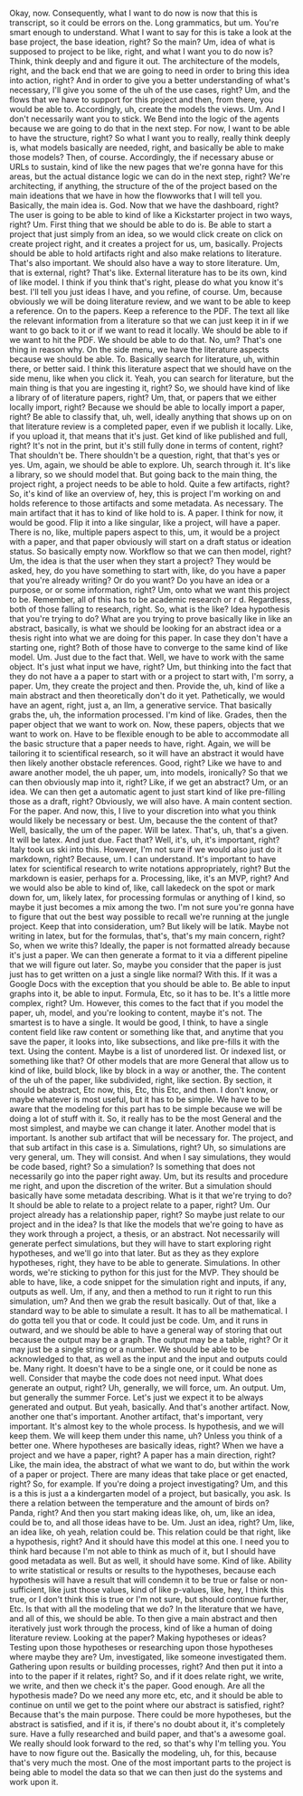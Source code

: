 Okay, now. Consequently, what I want to do now is now that this is transcript, so it could be errors on the. Long grammatics, but um. You're smart enough to understand. What I want to say for this is take a look at the base project, the base ideation, right? So the main? Um, idea of what is supposed to project to be like, right, and what I want you to do now is? Think, think deeply and and figure it out. The architecture of the models, right, and the back end that we are going to need in order to bring this idea into action, right? And in order to give you a better understanding of what's necessary, I'll give you some of the uh of the use cases, right? Um, and the flows that we have to support for this project and then, from there, you would be able to. Accordingly, uh, create the models the views. Um. And I don't necessarily want you to stick. We Bend into the logic of the agents because we are going to do that in the next step. For now, I want to be able to have the structure, right? So what I want you to really, really think deeply is, what models basically are needed, right, and basically be able to make those models? Then, of course. Accordingly, the if necessary abuse or URLs to sustain, kind of like the new pages that we're gonna have for this areas, but the actual distance logic we can do in the next step, right? We're architecting, if anything, the structure of the of the project based on the main ideations that we have in how the flowworks that I will tell you. Basically, the main idea is. God. Now that we have the dashboard, right? The user is going to be able to kind of like a Kickstarter project in two ways, right? Um. First thing that we should be able to do is. Be able to start a project that just simply from an idea, so we would click create on click on create project right, and it creates a project for us, um, basically. Projects should be able to hold artifacts right and also make relations to literature. That's also important. We should also have a way to store literature. Um, that is external, right? That's like. External literature has to be its own, kind of like model. I think if you think that's right, please do what you know it's best. I'll tell you just ideas I have, and you refine, of course. Um, because obviously we will be doing literature review, and we want to be able to keep a reference. On to the papers. Keep a reference to the PDF. The text all like the relevant information from a literature so that we can just keep it in if we want to go back to it or if we want to read it locally. We should be able to if we want to hit the PDF. We should be able to do that. No, um? That's one thing in reason why. On the side menu, we have the literature aspects because we should be able. To. Basically search for literature, uh, within there, or better said. I think this literature aspect that we should have on the side menu, like when you click it. Yeah, you can search for literature, but the main thing is that you are ingesting it, right? So, we should have kind of like a library of of literature papers, right? Um, that, or papers that we either locally import, right? Because we should be able to locally import a paper, right? Be able to classify that, uh, well, ideally anything that shows up on on that literature review is a completed paper, even if we publish it locally. Like, if you upload it, that means that it's just. Get kind of like published and full, right? It's not in the print, but it's still fully done in terms of content, right? That shouldn't be. There shouldn't be a question, right, that that's yes or yes. Um, again, we should be able to explore. Uh, search through it. It's like a library, so we should model that. But going back to the main thing, the project right, a project needs to be able to hold. Quite a few artifacts, right? So, it's kind of like an overview of, hey, this is project I'm working on and holds reference to those artifacts and some metadata. As necessary. The main artifact that it has to kind of like hold to is. A paper. I think for now, it would be good. Flip it into a like singular, like a project, will have a paper. There is no, like, multiple papers aspect to this, um, it would be a project with a paper, and that paper obviously will start on a draft status or ideation status. So basically empty now. Workflow so that we can then model, right? Um, the idea is that the user when they start a project? They would be asked, hey, do you have something to start with, like, do you have a paper that you're already writing? Or do you want? Do you have an idea or a purpose, or or some information, right? Um, onto what we want this project to be. Remember, all of this has to be academic research or r d. Regardless, both of those falling to research, right. So, what is the like? Idea hypothesis that you're trying to do? What are you trying to prove basically like in like an abstract, basically, is what we should be looking for an abstract idea or a thesis right into what we are doing for this paper. In case they don't have a starting one, right? Both of those have to converge to the same kind of like model. Um. Just due to the fact that. Well, we have to work with the same object. It's just what input we have, right? Um, but thinking into the fact that they do not have a a paper to start with or a project to start with, I'm sorry, a paper. Um, they create the project and then. Provide the, uh, kind of like a main abstract and then theoretically don't do it yet. Pathetically, we would have an agent, right, just a, an llm, a generative service. That basically grabs the, uh, the information processed. I'm kind of like. Grades, then the paper object that we want to work on. Now, these papers, objects that we want to work on. Have to be flexible enough to be able to accommodate all the basic structure that a paper needs to have, right. Again, we will be tailoring it to scientifical research, so it will have an abstract it would have then likely another obstacle references. Good, right? Like we have to and aware another model, the uh paper, um, into models, ironically? So that we can then obviously map into it, right? Like, if we get an abstract? Um, or an idea. We can then get a automatic agent to just start kind of like pre-filling those as a draft, right? Obviously, we will also have. A main content section. For the paper. And now, this, I live to your discretion into what you think would likely be necessary or best. Um, because the the content of that? Well, basically, the um of the paper. Will be latex. That's, uh, that's a given. It will be latex. And just due. Fact that? Well, it's, uh, it's important, right? Italy took us ski into this. However, I'm not sure if we would also just do it markdown, right? Because, um. I can understand. It's important to have latex for scientifical research to write notations appropriately, right? But the markdown is easier, perhaps for a. Processing, like, it's an MVP, right? And we would also be able to kind of, like, call lakedeck on the spot or mark down for, um, likely latex, for processing formulas or anything of I kind, so maybe it just becomes a mix among the two. I'm not sure you're gonna have to figure that out the best way possible to recall we're running at the jungle project. Keep that into consideration, um? But likely will be latik. Maybe not writing in latex, but for the formulas, that's, that's my main concern, right? So, when we write this? Ideally, the paper is not formatted already because it's just a paper. We can then generate a format to it via a different pipeline that we will figure out later. So, maybe you consider that the paper is just just has to get written on a just a single like normal? With this. If it was a Google Docs with the exception that you should be able to. Be able to input graphs into it, be able to input. Formula, Etc, so it has to be. It's a little more complex, right? Um. However, this comes to the fact that if you model the paper, uh, model, and you're looking to content, maybe it's not. The smartest is to have a single. It would be good, I think, to have a single content field like raw content or something like that, and anytime that you save the paper, it looks into, like subsections, and like pre-fills it with the text. Using the content. Maybe is a list of unordered list. Or indexed list, or something like that? Of other models that are more General that allow us to kind of like, build block, like by block in a way or another, the. The content of the uh of the paper, like subdivided, right, like section. By section, it should be abstract, Etc now, this, Etc, this Etc, and then. I don't know, or maybe whatever is most useful, but it has to be simple. We have to be aware that the modeling for this part has to be simple because we will be doing a lot of stuff with it. So, it really has to be the most General and the most simplest, and maybe we can change it later. Another model that is important. Is another sub artifact that will be necessary for. The project, and that sub artifact in this case is a. Simulations, right? Uh, so simulations are very general, um. They will consist. And when I say simulations, they would be code based, right? So a simulation? Is something that does not necessarily go into the paper right away. Um, but its results and procedure me right, and upon the discretion of the writer. But a simulation should basically have some metadata describing. What is it that we're trying to do? It should be able to relate to a project relate to a paper, right? Um. Our project already has a relationship paper, right? So maybe just relate to our project and in the idea? Is that like the models that we're going to have as they work through a project, a thesis, or an abstract. Not necessarily will generate perfect simulations, but they will have to start exploring right hypotheses, and we'll go into that later. But as they as they explore hypotheses, right, they have to be able to generate. Simulations. In other words, we're sticking to python for this just for the MVP. They should be able to have, like, a code snippet for the simulation right and inputs, if any, outputs as well. Um, if any, and then a method to run it right to run this simulation, um? And then we grab the result basically. Out of that, like a standard way to be able to simulate a result. It has to all be mathematical. I do gotta tell you that or code. It could just be code. Um, and it runs in outward, and we should be able to have a general way of storing that out because the output may be a graph. The output may be a table, right? Or it may just be a single string or a number. We should be able to be acknowledged to that, as well as the input and the input and outputs could be. Many right. It doesn't have to be a single one, or it could be none as well. Consider that maybe the code does not need input. What does generate an output, right? Uh, generally, we will force, um. An output. Um, but generally the summer Force. Let's just we expect it to be always generated and output. But yeah, basically. And that's another artifact. Now, another one that's important. Another artifact, that's important, very important. It's almost key to the whole process. Is hypothesis, and we will keep them. We will keep them under this name, uh? Unless you think of a better one. Where hypotheses are basically ideas, right? When we have a project and we have a paper, right? A paper has a main direction, right? Like, the main idea, the abstract of what we want to do, but within the work of a paper or project. There are many ideas that take place or get enacted, right? So, for example. If you're doing a project investigating? Um, and this is a this is just a a kindergarten model of a project, but basically, you ask. Is there a relation between the temperature and the amount of birds on? Panda, right? And then you start making ideas like, oh, um, like an idea, could be to, and all those ideas have to be. Um. Just an idea, right? Um, like, an idea like, oh yeah, relation could be. This relation could be that right, like a hypothesis, right? And it should have this model at this one. I need you to think hard because I'm not able to think as much of it, but I should have good metadata as well. But as well, it should have some. Kind of like. Ability to write statistical or results or results to the hypotheses, because each hypothesis will have a result that will condemn it to be true or false or non-sufficient, like just those values, kind of like p-values, like, hey, I think this true, or I don't think this is true or I'm not sure, but should continue further, Etc. Is that with all the modeling that we do? In the literature that we have, and all of this, we should be able. To then give a main abstract and then iteratively just work through the process, kind of like a human of doing literature review. Looking at the paper? Making hypotheses or ideas? Testing upon those hypotheses or researching upon those hypotheses where maybe they are? Um, investigated, like someone investigated them. Gathering upon results or building processes, right? And then put it into a into to the paper if it relates, right? So, and if it does relate right, we write, we write, and then we check it's the paper. Good enough. Are all the hypothesis made? Do we need any more etc, etc, and it should be able to continue on until we get to the point where our abstract is satisfied, right? Because that's the main purpose. There could be more hypotheses, but the abstract is satisfied, and if it is, if there's no doubt about it, it's completely sure. Have a fully researched and build paper, and that's a awesome goal. We really should look forward to the red, so that's why I'm telling you. You have to now figure out the. Basically the modeling, uh, for this, because that's very much the most. One of the most important parts to the project is being able to model the data so that we can then just do the systems and work upon it.